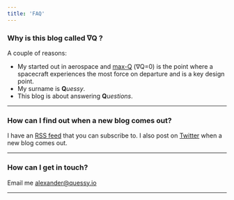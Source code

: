 ```yaml
---
title: 'FAQ'
---
```


### Why is this blog called ∇Q ?

A couple of reasons:
- My started out in aerospace and [max-Q](https://en.wikipedia.org/wiki/Max_q) (∇Q=0) is the point where a spacecraft experiences the most force on departure and is a key design point.
- My surname is **Q***uessy*.
- This blog is about answering **Q***uestions*. 

----

### How can I find out when a new blog comes out?

I have an [RSS feed](/index.xml) that you can subscribe to. I also post on [Twitter](https://twitter.com/QuessyAlexander) when a new blog comes out.

---

### How can I get in touch?

Email me [alexander@quessy.io](mailto:alexander@quessy.io)

---
